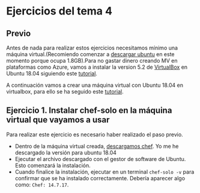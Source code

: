 # Ejercicios del tema 4
## Previo

Antes de nada para realizar estos ejercicios necesitamos mínimo una máquina virtual.(Recomiendo comenzar a [descargar ubuntu](https://www.ubuntu.com/download/desktop) en este momento porque ocupa 1.8GB).Para no gastar dinero creando MV en plataformas como Azure, vamos a instalar la version 5.2 de [VirtualBox](https://www.virtualbox.org/) en Ubuntu 18.04 siguiendo este [tutorial](https://maslinux.es/como-instalar-virtualbox-en-ubuntu-18-04/).

A continuación vamos a crear una máquina virtual con Ubuntu 18.04 en virtualbox, para ello se ha seguido este [tutorial](https://linuxhint.com/install_ubuntu_18-04_virtualbox/).

## Ejercicio 1. Instalar chef-solo en la máquina virtual que vayamos a usar

Para realizar este ejercicio es necesario haber realizado el paso previo.

- Dentro de la máquina virtual creada, [descargamos chef](https://downloads.chef.io/chefdk#ubuntu). Yo me he descargado la versión para ubuntu 18.04
- Ejecutar el archivo descargado con el gestor de software de Ubuntu. Esto comenzará la instalación.
- Cuando finalice la instalación, ejecutar en un terminal `chef-solo -v` para confirmar que se ha instalado correctamente. Debería aparecer algo como: `Chef: 14.7.17`.


